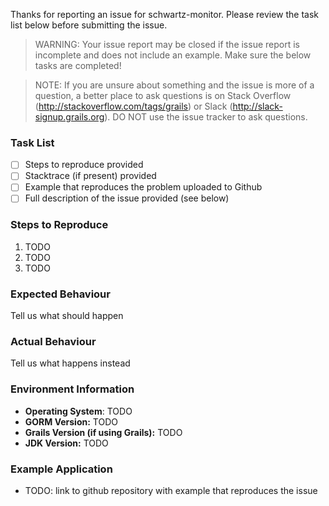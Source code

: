 Thanks for reporting an issue for schwartz-monitor.
Please review the task list below before submitting the issue.


> WARNING: Your issue report may be closed if the issue report is incomplete and does not include an example. Make sure the below tasks are completed!

> NOTE: If you are unsure about something and the issue is more of a question, a better place to ask questions is on Stack Overflow (http://stackoverflow.com/tags/grails) or Slack (http://slack-signup.grails.org). DO NOT use the issue tracker to ask questions.

### Task List

- [ ] Steps to reproduce provided
- [ ] Stacktrace (if present) provided
- [ ] Example that reproduces the problem uploaded to Github
- [ ] Full description of the issue provided (see below)

### Steps to Reproduce

1. TODO
2. TODO
3. TODO

### Expected Behaviour

Tell us what should happen

### Actual Behaviour

Tell us what happens instead

### Environment Information

- **Operating System**: TODO
- **GORM Version:** TODO
- **Grails Version (if using Grails):** TODO
- **JDK Version:** TODO

### Example Application

- TODO: link to github repository with example that reproduces the issue